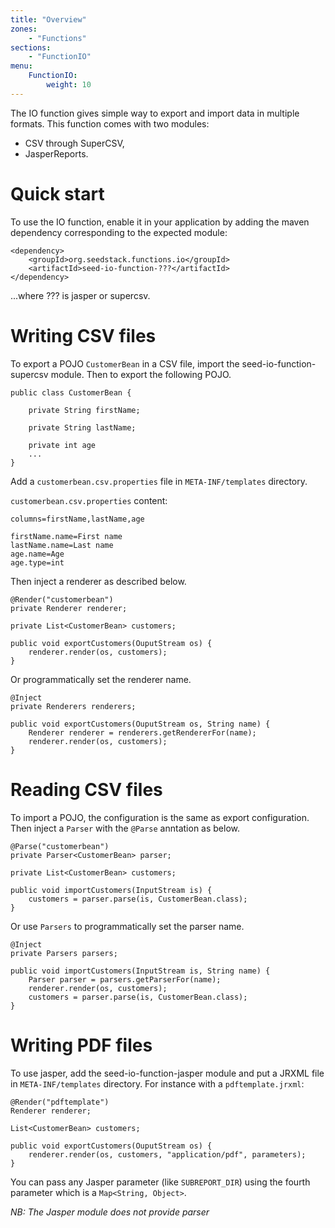 ```yaml
---
title: "Overview"
zones:
    - "Functions"
sections:
    - "FunctionIO"
menu:
    FunctionIO:
        weight: 10
---
```


The IO function gives simple way to export and import data in multiple formats. This function comes with two modules:

 * CSV through SuperCSV,
 * JasperReports.

# Quick start

To use the IO function, enable it in your application by adding the maven dependency corresponding to the expected
module:

	<dependency>
	    <groupId>org.seedstack.functions.io</groupId>
	    <artifactId>seed-io-function-???</artifactId>
	</dependency>

...where ??? is jasper or supercsv.

# Writing CSV files
To export a POJO `CustomerBean` in a CSV file, import the seed-io-function-supercsv module. Then to export the following POJO.

	public class CustomerBean {
	
	    private String firstName;
	    
	    private String lastName;
	    
		private int age
	    ...
	}

Add a `customerbean.csv.properties` file in `META-INF/templates` directory.

`customerbean.csv.properties` content:

	columns=firstName,lastName,age

	firstName.name=First name
	lastName.name=Last name
	age.name=Age
	age.type=int


Then inject a renderer as described below.


	@Render("customerbean")
	private Renderer renderer;
	
	private List<CustomerBean> customers;
	
	public void exportCustomers(OuputStream os) {
	    renderer.render(os, customers);
	}

Or programmatically set the renderer name.

	@Inject
	private Renderers renderers;

	public void exportCustomers(OuputStream os, String name) {
		Renderer renderer = renderers.getRendererFor(name);
	    renderer.render(os, customers);
	}

# Reading CSV files
To import a POJO, the configuration is the same as export configuration. Then inject a `Parser` with the `@Parse` anntation as below.

	@Parse("customerbean")
	private Parser<CustomerBean> parser;
	
	private List<CustomerBean> customers;
	
	public void importCustomers(InputStream is) {
	    customers = parser.parse(is, CustomerBean.class);
	} 

Or use `Parsers` to programmatically set the parser name.
  
	@Inject
	private Parsers parsers;

	public void importCustomers(InputStream is, String name) {
		Parser parser = parsers.getParserFor(name);
	    renderer.render(os, customers);
		customers = parser.parse(is, CustomerBean.class);
	}

# Writing PDF files
To use jasper, add the seed-io-function-jasper module and put a JRXML file in `META-INF/templates` directory.
For instance with a `pdftemplate.jrxml`:

	@Render("pdftemplate")
	Renderer renderer;
	
	List<CustomerBean> customers;
	
	public void exportCustomers(OuputStream os) {
	    renderer.render(os, customers, "application/pdf", parameters);
	}

You can pass any Jasper parameter (like `SUBREPORT_DIR`) using the fourth parameter which is a `Map<String, Object>`.

*NB: The Jasper module does not provide parser*


